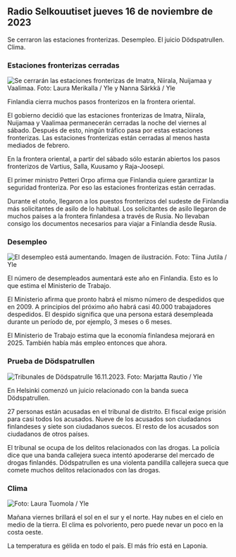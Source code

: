 ## Radio Selkouutiset jueves 16 de noviembre de 2023

Se cerraron las estaciones fronterizas. Desempleo. El juicio Dödspatrullen. Clima.

### Estaciones fronterizas cerradas

![Se cerrarán las estaciones fronterizas de Imatra, Niirala, Nuijamaa y Vaalimaa. Foto: Laura Merikalla / Yle y Nanna Särkkä / Yle](https://images.cdn.yle.fi/image/upload/c_crop,h_1215,w_2161,x_0,y_943/ar_1.777777777777777,c_fill,g_faces,h_675,w_1200/dpr_1.0/q_auto:eco/f_auto/fl_lossy/v1700138081/39-1201615655605bd910f3)

Finlandia cierra muchos pasos fronterizos en la frontera oriental.

El gobierno decidió que las estaciones fronterizas de Imatra, Niirala, Nuijamaa y Vaalimaa permanecerán cerradas la noche del viernes al sábado. Después de esto, ningún tráfico pasa por estas estaciones fronterizas. Las estaciones fronterizas están cerradas al menos hasta mediados de febrero.

En la frontera oriental, a partir del sábado sólo estarán abiertos los pasos fronterizos de Vartius, Salla, Kuusamo y Raja-Joosepi.

El primer ministro Petteri Orpo afirma que Finlandia quiere garantizar la seguridad fronteriza. Por eso las estaciones fronterizas están cerradas.

Durante el otoño, llegaron a los puestos fronterizos del sudeste de Finlandia más solicitantes de asilo de lo habitual. Los solicitantes de asilo llegaron de muchos países a la frontera finlandesa a través de Rusia. No llevaban consigo los documentos necesarios para viajar a Finlandia desde Rusia.

### Desempleo

![El desempleo está aumentando. Imagen de ilustración. Foto: Tiina Jutila / Yle](https://images.cdn.yle.fi/image/upload/c_crop,h_3007,w_5346,x_0,y_409/ar_1.7777777777777777,c_fill,g_faces,h_675,w_1200/dpr_1.0/q_auto:eco/f_auto/fl_lossy/v1636455286/39-7675556012f34491801)

El número de desempleados aumentará este año en Finlandia. Esto es lo que estima el Ministerio de Trabajo.

El Ministerio afirma que pronto habrá el mismo número de despedidos que en 2009. A principios del próximo año habrá casi 40.000 trabajadores despedidos. El despido significa que una persona estará desempleada durante un período de, por ejemplo, 3 meses o 6 meses.

El Ministerio de Trabajo estima que la economía finlandesa mejorará en 2025. También había más empleo entonces que ahora.

### Prueba de Dödspatrullen

![Tribunales de Dödspatrulle 16.11.2023. Foto: Marjatta Rautio / Yle](https://images.cdn.yle.fi/image/upload/c_crop,h_2295,w_4080,x_0,y_278/ar_1.7777777777777777,c_fill,g_faces,h_675,w_1200/dpr_1.0/q_auto:eco/f_auto/fl_lossy/v1700137634/39-12015276555f550196e3)

En Helsinki comenzó un juicio relacionado con la banda sueca Dödspatrullen.

27 personas están acusadas en el tribunal de distrito. El fiscal exige prisión para casi todos los acusados. Nueve de los acusados son ciudadanos finlandeses y siete son ciudadanos suecos. El resto de los acusados son ciudadanos de otros países.

El tribunal se ocupa de los delitos relacionados con las drogas. La policía dice que una banda callejera sueca intentó apoderarse del mercado de drogas finlandés. Dödspatrullen es una violenta pandilla callejera sueca que comete muchos delitos relacionados con las drogas.

### Clima

![ Foto: Laura Tuomola / Yle](https://images.cdn.yle.fi/image/upload/c_crop,h_1080,w_1919,x_0,y_0/ar_1.7777777777777777,c_fill,g_faces,h_675,w_1200/dpr_1.0/q_auto:eco/f_auto/fl_lossy/v1700136474/39-1201617655606029adf4)

Mañana viernes brillará el sol en el sur y el norte. Hay nubes en el cielo en medio de la tierra. El clima es polvoriento, pero puede nevar un poco en la costa oeste.

La temperatura es gélida en todo el país. El más frío está en Laponia.
